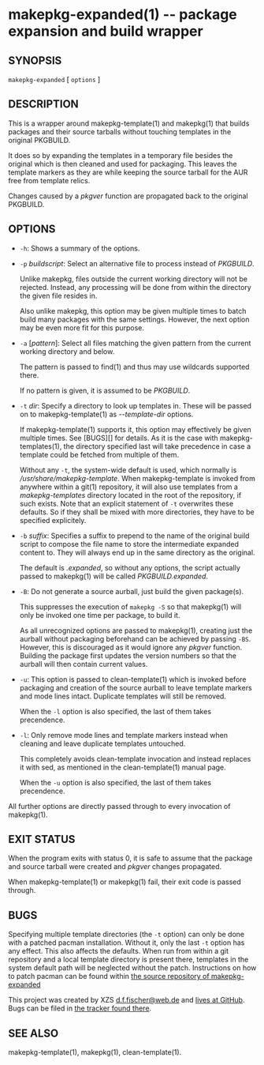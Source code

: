 makepkg-expanded(1) -- package expansion and build wrapper
==========================================================

## SYNOPSIS

`makepkg-expanded` [ `options` ]


## DESCRIPTION

This is a wrapper around makepkg-template(1) and makepkg(1) that builds packages and their source tarballs without touching templates in the original PKGBUILD.

It does so by expanding the templates in a temporary file besides the original which is then cleaned and used for packaging. This leaves the template markers as they are while keeping the source tarball for the AUR free from template relics.

Changes caused by a _pkgver_ function are propagated back to the original PKGBUILD.


## OPTIONS

  - `-h`:
    Shows a summary of the options.

  - `-p` _buildscript_:
    Select an alternative file to process instead of _PKGBUILD_.

    Unlike makepkg, files outside the current working directory will not be rejected. Instead, any processing will be done from within the directory the given file resides in.

    Also unlike makepkg, this option may be given multiple times to batch build many packages with the same settings. However, the next option may be even more fit for this purpose.

  - `-a` [_pattern_]:
    Select all files matching the given pattern from the current working directory and below.

    The pattern is passed to find(1) and thus may use wildcards supported there.

    If no pattern is given, it is assumed to be _PKGBUILD_.

  - `-t` _dir_:
    Specify a directory to look up templates in. These will be passed on to makepkg-template(1) as _--template-dir_ options.

    If makepkg-template(1) supports it, this option may effectively be given multiple times. See [BUGS][] for details. As it is the case with makepkg-templates(1), the directory specified last will take precedence in case a template could be fetched from multiple of them.

    Without any `-t`, the system-wide default is used, which normally is _/usr/share/makepkg-template_. When makepkg-template is invoked from anywhere within a git(1) repository, it will also use templates from a _makepkg-templates_ directory located in the root of the repository, if such exists. Note that an explicit statement of `-t` overwrites these defaults. So if they shall be mixed with more directories, they have to be specified explicitely.

  - `-b` _suffix_:
    Specifies a suffix to prepend to the name of the original build script to compose the file name to store the intermediate expanded content to. They will always end up in the same directory as the original.

    The default is _.expanded_, so without any options, the script actually passed to makepkg(1) will be called _PKGBUILD.expanded_.

  - `-B`:
    Do not generate a source aurball, just build the given package(s).

    This suppresses the execution of `makepkg -S` so that makepkg(1) will only be invoked one time per package, to build it.

    As all unrecognized options are passed to makepkg(1), creating just the aurball without packaging beforehand can be achieved by passing `-BS`. However, this is discouraged as it would ignore any _pkgver_ function. Building the package first updates the version numbers so that the aurball will then contain current values.

  - `-u`:
    This option is passed to clean-template(1) which is invoked before packaging and creation of the source aurball to leave template markers and mode lines intact. Duplicate templates will still be removed.

    When the `-l` option is also specified, the last of them takes precendence.

  - `-l`:
    Only remove mode lines and template markers instead when cleaning and leave duplicate templates untouched.

    This completely avoids clean-template invocation and instead replaces it with sed, as mentioned in the clean-template(1) manual page.

    When the `-u` option is also specified, the last of them takes precendence.


All further options are directly passed through to every invocation of makepkg(1).


## EXIT STATUS

When the program exits with status 0, it is safe to assume that the package and source tarball were created and _pkgver_ changes propagated.

When makepkg-template(1) or makepkg(1) fail, their exit code is passed through.


## BUGS

Specifying multiple template directories (the `-t` option) can only be done with a patched pacman installation. Without it, only the last `-t` option has any effect. This also affects the defaults. When run from within a git repository and a local template directory is present there, templates in the system default path will be neglected without the patch. Instructions on how to patch pacman can be found within [the source repository of makepkg-expanded](https://github.com/dffischer/makepkg-expanded/blob/master/patching-pacman.md)

This project was created by XZS <d.f.fischer@web.de> and [lives at GitHub](http://github.com/dffischer/makepkg-expanded). Bugs can be filed in [the tracker found there](http://github.com/dffischer/makepkg-expanded/issues).


## SEE ALSO

makepkg-template(1), makepkg(1), clean-template(1).
